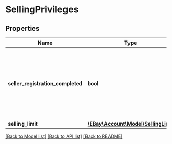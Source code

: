 # SellingPrivileges

## Properties
Name | Type | Description | Notes
------------ | ------------- | ------------- | -------------
**seller_registration_completed** | **bool** | If this field is returned as &lt;code&gt;true&lt;/code&gt;, the seller&#x27;s registration is completed. If this field is returned as &lt;code&gt;false&lt;/code&gt;, the registration process is not complete. | [optional] 
**selling_limit** | [**\EBay\Account\Model\SellingLimit**](SellingLimit.md) |  | [optional] 

[[Back to Model list]](../../README.md#documentation-for-models) [[Back to API list]](../../README.md#documentation-for-api-endpoints) [[Back to README]](../../README.md)

